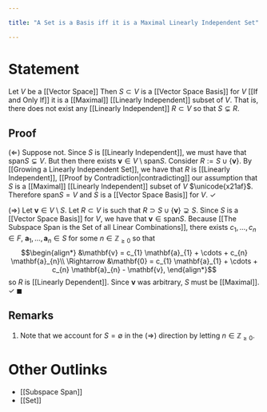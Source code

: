 ```yaml
---

title: "A Set is a Basis iff it is a Maximal Linearly Independent Set"

---
```

# Statement
Let $V$ be a [[Vector Space]] Then $S \subset V$ is a [[Vector Space Basis]] for $V$ [[If and Only If]] it is a [[Maximal]] [[Linearly Independent]] subset of $V$. That is, there does not exist any [[Linearly Independent]] $R \subset V$ so that $S \subsetneq R$.

## Proof
($\Leftarrow$) Suppose not. Since $S$ is [[Linearly Independent]], we must have that $\text{span} S \subsetneq V$. But then there exists $\mathbf{v} \in V \setminus \text{span} S$. Consider $R:= S \cup \{\mathbf{v}\}$. By [[Growing a Linearly Independent Set]], we have that $R$ is [[Linearly Independent]], [[Proof by Contradiction|contradicting]] our assumption that $S$ is a [[Maximal]] [[Linearly Independent]] subset of $V$ $\unicode{x21af}$. Therefore $\text{span} S = V$ and $S$ is a [[Vector Space Basis]] for $V$. $\checkmark$

($\Rightarrow$) Let $\mathbf{v} \in V \setminus S$. Let $R \subset V$ is such that $R \supset S \cup \{\mathbf{v}\} \supsetneq S$. Since $S$ is a [[Vector Space Basis]] for $V$, we have that $\mathbf{v} \in \text{span} S$. Because [[The Subspace Span is the Set of all Linear Combinations]], there exists $c_{1}, \dots, c_{n} \in F$, $\mathbf{a}_{1}, \dots, \mathbf{a}_{n} \in S$ for some $n \in \mathbb{Z}_{\geq 0}$ so that
$$\begin{align*}
&\mathbf{v} = c_{1} \mathbf{a}_{1} + \cdots + c_{n} \mathbf{a}_{n}\\
\Rightarrow &\mathbf{0} = c_{1} \mathbf{a}_{1} + \cdots + c_{n} \mathbf{a}_{n} - \mathbf{v},
\end{align*}$$
so $R$ is [[Linearly Dependent]]. Since $\mathbf{v}$ was arbitrary, $S$ must be [[Maximal]]. $\checkmark$ $\blacksquare$

## Remarks
1. Note that we account for $S = \emptyset$ in the $(\Rightarrow)$ direction by letting $n \in \mathbb{Z}_{\geq 0}$.

# Other Outlinks
- [[Subspace Span]]
- [[Set]]